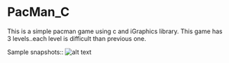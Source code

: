 # PacMan_C
This is a simple pacman game using c and iGraphics library.
This game has 3 levels..each level is difficult than previous one.

Sample snapshots::
![alt text](https://github.com/[MdMostakim103]/[PacMan_C]/blob/[branch]/image1.jpg?raw=true)



